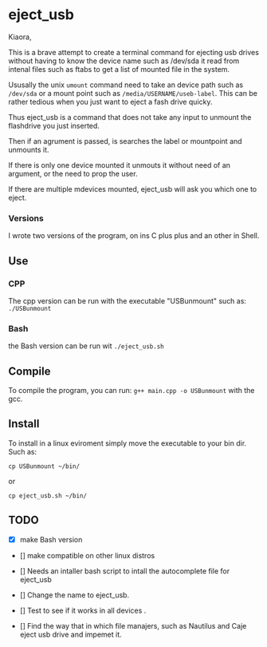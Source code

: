 # eject_usb 

Kiaora,

This is a brave attempt to create a terminal command for ejecting usb drives without having to know the device name such as /dev/sda
it read from intenal files such as ftabs to get a list of mounted file in the system.

Ususally the unix `umount` command need to take an device path such as `/dev/sda` or a mount point such as `/media/USERNAME/useb-label`.
This can be rather tedious when you just want to eject a fash drive quicky.

Thus eject_usb is a command that does not take any input to unmount the flashdrive you just inserted. 

Then if an agrument is passed, is searches the label or mountpoint and unmounts it.  

If there is only one device mounted it unmouts it without need of an argument, or the need to prop the user.

If there are multiple mdevices mounted, eject_usb will ask you which one to eject.

### Versions

I wrote two versions of the program, on ins C plus plus and an other in Shell. 


## Use
### CPP
The cpp version can be run with the executable "USBunmount" such as: `./USBunmount`
### Bash 
the Bash version can be run wit `./eject_usb.sh`
 
## Compile
To compile the program, you can run:
`g++ main.cpp -o USBunmount`  with the gcc.

## Install
To install in a linux eviroment simply move the executable to your bin dir.
Such as:

`cp USBunmount ~/bin/`

or 

`cp eject_usb.sh ~/bin/` 


## TODO

- [X] make Bash version

- [] make compatible on other linux distros

- [] Needs an intaller bash script to intall the autocomplete file for eject_usb 

- [] Change the name to eject_usb.

- [] Test to see if it works in all devices .

- [] Find the way that in which file manajers, such as Nautilus and Caje eject usb drive and impemet it. 
